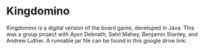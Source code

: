 # Kingdomino
Kingdomino is a digital version of the board game, developed in Java. This was a group project with Ayon Debnath, Sahil Mahey, Benjamin Stanley, and Andrew Luther.  A runnable jar file can be found in this google drive link: 
